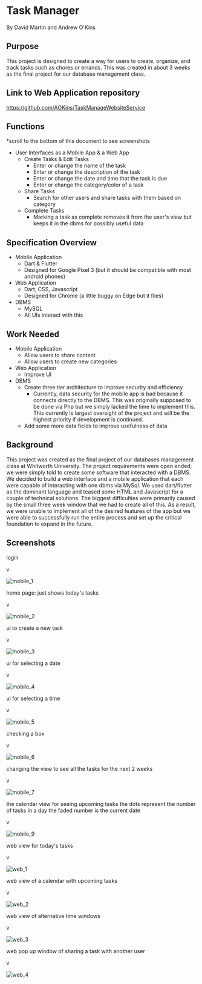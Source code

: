 # Task Manager

By David Martin and Andrew O'Kins

## Purpose

This project is designed to create a way for users to create, organize, and track tasks such as chores or errands. This was created in about 3 weeks as the final project for our database management class.

## Link to Web Application repository

https://github.com/AOKins/TaskManageWebsiteService


## Functions
*scroll to the bottom of this document to see screenshots

- User Interfaces as a Mobile App & a Web App
  - Create Tasks & Edit Tasks
    - Enter or change the name of the task
    - Enter or change the description of the task
    - Enter or change the date and time that the task is due
    - Enter or change the category/color of a task
  - Share Tasks
    - Search for other users and share tasks with them based on category
  - Complete Tasks
    - Marking a task as complete removes it from the user's view but keeps it in the dbms for possibly useful data

## Specification Overview

- Mobile Application
  - Dart & Flutter
  - Designed for Google Pixel 3 (but it should be compatible with most android phones)
- Web Application
  - Dart, CSS, Javascript
  - Designed for Chrome (a little buggy on Edge but it flies)
- DBMS
  - MySQL
  - All UIs interact with this

## Work Needed

- Mobile Application
  - Allow users to share content
  - Allow users to create new categories
- Web Application
  - Improve UI
- DBMS
  - Create three tier architecture to improve security and efficiency
    - Currently, data security for the mobile app is bad because it connects directly to the DBMS. This was originally supposed to be done via Php but we simply lacked the time to implement this. This currently is largest oversight of the project and will be the highest priority if development is continued.
  - Add some more data fields to improve usefulness of data

## Background

This project was created as the final project of our databases management class at Whitworth University. The project requirements were open ended; we were simply told to create some software that interacted with a DBMS. We decided to build a web interface and a mobile application that each were capable of interacting with one dbms via MySql. We used dart/flutter as the dominant language and teased some HTML and Javascript for a couple of technical solutions. The biggest difficulties were primarily caused by the small three week window that we had to create all of this. As a result, we were unable to implement all of the desired features of the app but we were able to successfully run the entire process and set up the critical foundation to expand in the future.

## Screenshots

login

v

![mobile_1](https://github.com/MrBean1512/DBMS_Group/blob/main/docs/dbms_readme/mobile_1.PNG)

home page: just shows today's tasks

v

![mobile_2](https://github.com/MrBean1512/DBMS_Group/blob/main/docs/dbms_readme/mobile_2.PNG)

ui to create a new task

v

![mobile_3](https://github.com/MrBean1512/DBMS_Group/blob/main/docs/dbms_readme/mobile_3.PNG)

ui for selecting a date

v

![mobile_4](https://github.com/MrBean1512/DBMS_Group/blob/main/docs/dbms_readme/mobile_4.PNG)

ui for selecting a time

v

![mobile_5](https://github.com/MrBean1512/DBMS_Group/blob/main/docs/dbms_readme/mobile_5.PNG)

checking a box

v

![mobile_6](https://github.com/MrBean1512/DBMS_Group/blob/main/docs/dbms_readme/mobile_6.PNG)

changing the view to see all the tasks for the next 2 weeks

v

![mobile_7](https://github.com/MrBean1512/DBMS_Group/blob/main/docs/dbms_readme/mobile_7.PNG)

the calendar view for seeing upcoming tasks
the dots represent the number of tasks in a day
the faded number is the current date

v

![mobile_9](https://github.com/MrBean1512/DBMS_Group/blob/main/docs/dbms_readme/mobile_9.PNG)

web view for today's tasks

v

![web_1](https://github.com/MrBean1512/DBMS_Group/blob/main/docs/dbms_readme/web_1.PNG)

web view of a calendar with upcoming tasks

v

![web_2](https://github.com/MrBean1512/DBMS_Group/blob/main/docs/dbms_readme/web_2.PNG)

web view of alternative time windows

v

![web_3](https://github.com/MrBean1512/DBMS_Group/blob/main/docs/dbms_readme/web_3.PNG)

web pop up window of sharing a task with another user

v

![web_4](https://github.com/MrBean1512/DBMS_Group/blob/main/docs/dbms_readme/web_4.PNG)
